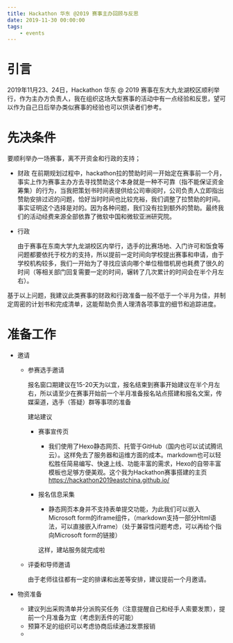 ```yaml
---
title: Hackathon 华东 @2019 赛事主办回顾与反思
date: 2019-11-30 00:00:00
tags:
	- events
---
```

# 引言
  2019年11月23、24日，Hackathon 华东 @ 2019 赛事在东大九龙湖校区顺利举行，作为主办方负责人，我在组织这场大型赛事的活动中有一点经验和反思，望可以作为自己日后举办类似赛事的经验也可以供读者们参考。
# 先决条件
  要顺利举办一场赛事，离不开资金和行政的支持；
  * 财政
    在前期规划过程中，hackathon拉的赞助时间一开始定在赛事前一个月，事实上作为赛事主办方去寻找赞助这个本身就是一种不可靠（指不能保证资金筹集）的行为，当我把策划书时间表提供给公司审阅时，公司负责人立即指出赞助安排过迟的问题，恰好当时时间也比较充裕，我们调整了拉赞助的时间。事实证明这个选择是对的。因为各种问题，我们没有拉到额外的赞助。最终我们的活动经费来源全部依靠了微软中国和微软亚洲研究院。
    
  * 行政
    
    由于赛事在东南大学九龙湖校区内举行，选手的比赛场地、入门许可和饭食等问题都要依托于校方的支持，所以提前一定时间向学校提出赛事和申请，由于学校机构较多，我们一开始为了寻找应该向哪个单位租借机房也耗费了很久的时间（等相关部门回复需要一定的时间，辗转了几次累计的时间会在半个月左右）。

基于以上问题，我建议此类赛事的财政和行政准备一般不低于一个半月为佳，并制定周密的计划书和完成清单，这能帮助负责人理清各项事宜的细节和追踪进度。

# 准备工作

*   邀请

    *   参赛选手邀请

        报名窗口期建议在15-20天为以宜，报名结束到赛事开始建议在半个月左右，所以请至少在赛事开始前一个半月准备报名站点搭建和报名文案，传媒渠道，选手（答疑）群等事项的准备

        建站建议

        *   赛事宣传页

            *   我们使用了Hexo静态网页、托管于GitHub（国内也可以试试腾讯云）。这样免去了服务器和运维方面的成本。markdown也可以轻松胜任简易编写、快速上线、功能丰富的需求，Hexo的自带丰富模板也足够方便美观。这个我为Hackathon赛事搭建的主页[ https://hackathon2019eastchina.github.io/ ]( https://hackathon2019eastchina.github.io/ )

        *   报名信息采集

            *   静态网页本身并不支持表单提交功能，为此我们可以嵌入Microsoft form的iframe组件，（markdown支持一部分Html语法，可以直接嵌入iframe）（处于兼容性问题考虑，可以再给个指向Microsoft form的链接）

            这样，建站服务就完成啦

    *   评委和导师邀请

        ​	由于老师往往都有一定的排课和出差等安排，建议提前一个月邀请。

*   物资准备

    *   建议列出采购清单并分派购买任务（注意提醒自己和经手人索要发票），提前一个月准备为宜（考虑到丢件的可能）
    *   预算不足的组织可以考虑协商后续通过发票报销
    *   

